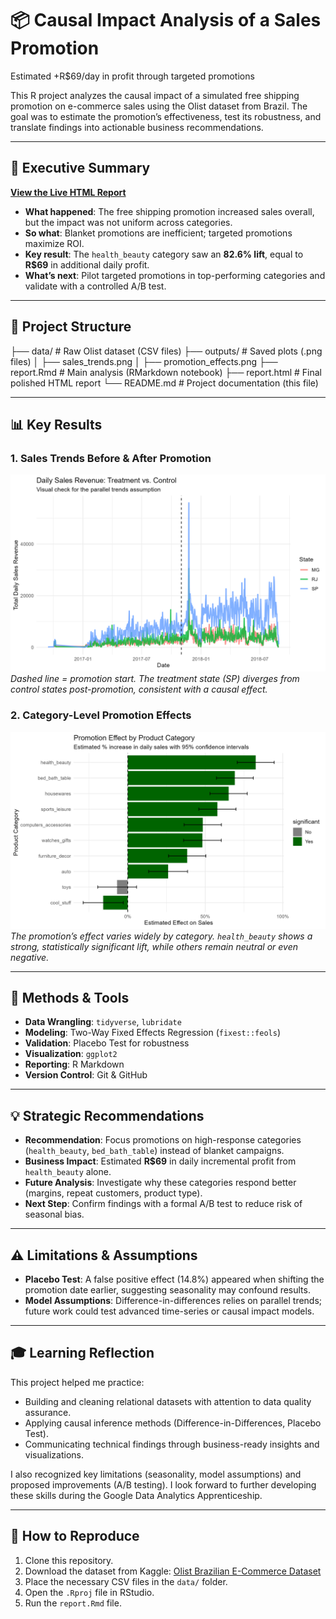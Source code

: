 # 📦 Causal Impact Analysis of a Sales Promotion
Estimated +R$69/day in profit through targeted promotions

This R project analyzes the causal impact of a simulated free shipping promotion on e-commerce sales using the Olist dataset from Brazil. The goal was to estimate the promotion’s effectiveness, test its robustness, and translate findings into actionable business recommendations.

---
## 📌 Executive Summary

[**View the Live HTML Report**](https://naseem-dataanalytics.github.io/Causal_Analysis_Project/report.html)

* **What happened**: The free shipping promotion increased sales overall, but the impact was not uniform across categories.
* **So what**: Blanket promotions are inefficient; targeted promotions maximize ROI.
* **Key result**: The `health_beauty` category saw an **82.6% lift**, equal to **R$69** in additional daily profit.
* **What’s next**: Pilot targeted promotions in top-performing categories and validate with a controlled A/B test.

---
## 📂 Project Structure
├── data/              # Raw Olist dataset (CSV files)
├── outputs/           # Saved plots (.png files)
│   ├── sales_trends.png
│   ├── promotion_effects.png
├── report.Rmd         # Main analysis (RMarkdown notebook)
├── report.html        # Final polished HTML report
└── README.md          # Project documentation (this file)

---
## 📊 Key Results

### 1. Sales Trends Before & After Promotion

![Sales Trends Plot](outputs/sales_trends.png)
*Dashed line = promotion start. The treatment state (SP) diverges from control states post-promotion, consistent with a causal effect.*

### 2. Category-Level Promotion Effects

![Category Effects Plot](outputs/promotion_effects.png)
*The promotion’s effect varies widely by category. `health_beauty` shows a strong, statistically significant lift, while others remain neutral or even negative.*

---
## 🔧 Methods & Tools
* **Data Wrangling**: `tidyverse`, `lubridate`
* **Modeling**: Two-Way Fixed Effects Regression (`fixest::feols`)
* **Validation**: Placebo Test for robustness
* **Visualization**: `ggplot2`
* **Reporting**: R Markdown
* **Version Control**: Git & GitHub

---
## 💡 Strategic Recommendations
* **Recommendation**: Focus promotions on high-response categories (`health_beauty`, `bed_bath_table`) instead of blanket campaigns.
* **Business Impact**: Estimated **R$69** in daily incremental profit from `health_beauty` alone.
* **Future Analysis**: Investigate why these categories respond better (margins, repeat customers, product type).
* **Next Step**: Confirm findings with a formal A/B test to reduce risk of seasonal bias.

---
## ⚠️ Limitations & Assumptions
* **Placebo Test**: A false positive effect (14.8%) appeared when shifting the promotion date earlier, suggesting seasonality may confound results.
* **Model Assumptions**: Difference-in-differences relies on parallel trends; future work could test advanced time-series or causal impact models.

---
## 🎓 Learning Reflection
This project helped me practice:
* Building and cleaning relational datasets with attention to data quality assurance.
* Applying causal inference methods (Difference-in-Differences, Placebo Test).
* Communicating technical findings through business-ready insights and visualizations.

I also recognized key limitations (seasonality, model assumptions) and proposed improvements (A/B testing). I look forward to further developing these skills during the Google Data Analytics Apprenticeship.

---
## 🚀 How to Reproduce
1.  Clone this repository.
2.  Download the dataset from Kaggle: [Olist Brazilian E-Commerce Dataset](https://www.kaggle.com/datasets/olistbr/brazilian-ecommerce)
3.  Place the necessary CSV files in the `data/` folder.
4.  Open the `.Rproj` file in RStudio.
5.  Run the `report.Rmd` file.
